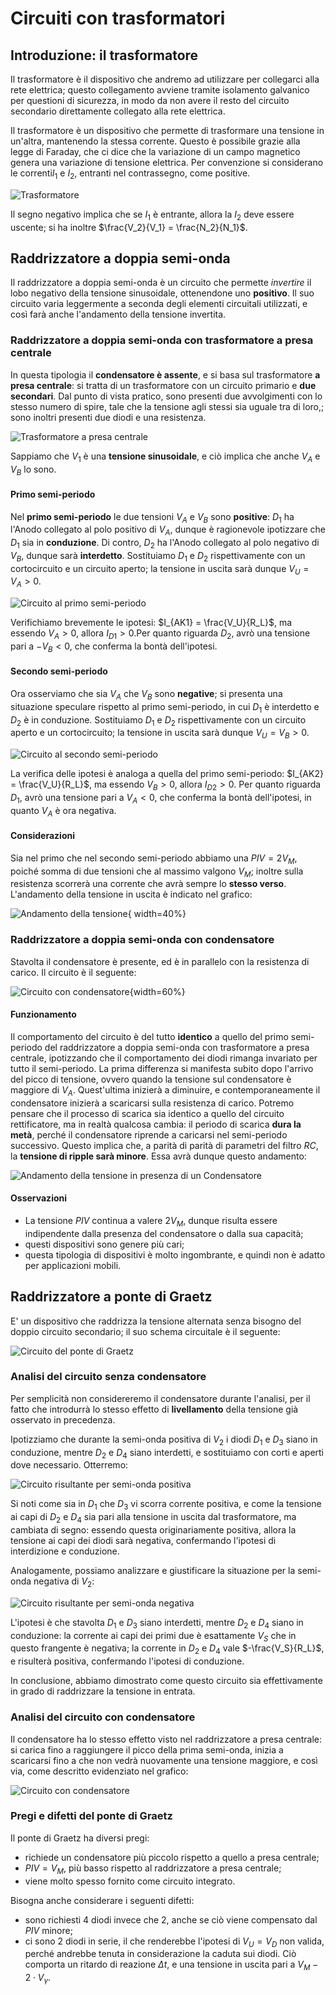 # Circuiti con trasformatori

## Introduzione: il trasformatore

Il trasformatore è il dispositivo che andremo ad utilizzare per collegarci alla rete elettrica; questo collegamento avviene tramite isolamento galvanico per questioni di sicurezza, in modo da non avere il resto del circuito secondario direttamente collegato alla rete elettrica.

Il trasformatore è un dispositivo che permette di trasformare una tensione in un'altra, mantenendo la stessa corrente. Questo è possibile grazie alla legge di Faraday, che ci dice che la variazione di un campo magnetico genera una variazione di tensione elettrica. Per convenzione si considerano le correnti$I_1$ e $I_2$, entranti nel contrassegno, come positive.

![Trasformatore](../images/09_CircuitiConTrasformatori/Trasformatore.png)

Il segno negativo implica che se $I_1$ è entrante, allora la $I_2$ deve essere uscente; si ha inoltre $\frac{V_2}{V_1} = \frac{N_2}{N_1}$.

## Raddrizzatore a doppia semi-onda

Il raddrizzatore a doppia semi-onda è un circuito che permette *invertire* il lobo negativo della tensione sinusoidale, ottenendone uno **positivo**. Il suo circuito varia leggermente a seconda degli elementi circuitali utilizzati, e così farà anche l'andamento della tensione invertita.

### Raddrizzatore a doppia semi-onda con trasformatore a presa centrale

In questa tipologia il **condensatore è assente**, e si basa sul trasformatore **a presa centrale**: si tratta di un trasformatore con un circuito primario e **due secondari**. Dal punto di vista pratico, sono presenti due avvolgimenti con lo stesso numero di spire, tale che la tensione agli stessi sia uguale tra di loro,; sono inoltri presenti due diodi e una resistenza.

![Trasformatore a presa centrale](../images/09_CircuitiConTrasformatori/CircuitoPresaCentrale.png)

Sappiamo che $V_1$ è una **tensione sinusoidale**, e ciò implica che anche $V_A$ e $V_B$ lo sono.

#### Primo semi-periodo

Nel **primo semi-periodo** le due tensioni $V_A$ e $V_B$ sono **positive**: $D_1$ ha l'Anodo collegato al polo positivo di $V_A$, dunque è ragionevole ipotizzare che $D_1$ sia in **conduzione**. Di contro, $D_2$ ha l'Anodo collegato al polo negativo di $V_B$, dunque sarà **interdetto**.
Sostituiamo $D_1$ e $D_2$ rispettivamente con un cortocircuito e un circuito aperto; la tensione in uscita sarà dunque $V_U = V_A > 0$.

![Circuito al primo semi-periodo](../images/09_CircuitiConTrasformatori/PresaPositivi.jpeg)

Verifichiamo brevemente le ipotesi: $I_{AK1} = \frac{V_U}{R_L}$, ma essendo $V_A>0$, allora $I_{D1}>0$.Per quanto riguarda $D_2$, avrò una tensione pari a $-V_B < 0$, che conferma la bontà dell'ipotesi.

#### Secondo semi-periodo

Ora osserviamo che sia $V_A$ che $V_B$ sono **negative**; si presenta una situazione speculare rispetto al primo semi-periodo, in cui $D_1$ è interdetto e $D_2$ è in conduzione.
Sostituiamo $D_1$ e $D_2$ rispettivamente con un circuito aperto e un cortocircuito; la tensione in uscita sarà dunque $V_U = V_B > 0$.

![Circuito al secondo semi-periodo](../images/09_CircuitiConTrasformatori/PresaNegativi.jpeg)

La verifica delle ipotesi è analoga a quella del primo semi-periodo: $I_{AK2} = \frac{V_U}{R_L}$, ma essendo $V_B>0$, allora $I_{D2}>0$. Per quanto riguarda $D_1$, avrò una tensione pari a $V_A < 0$, che conferma la bontà dell'ipotesi, in quanto $V_A$ è ora negativa.

#### Considerazioni

Sia nel primo che nel secondo semi-periodo abbiamo una $PIV = 2V_M$, poiché somma di due tensioni che al massimo valgono $V_M$; inoltre sulla resistenza scorrerà  una corrente che avrà sempre lo **stesso verso**.
L'andamento della tensione in uscita è indicato nel grafico:

![Andamento della tensione](../images/09_CircuitiConTrasformatori/NCGrafico.png){ width=40%}

### Raddrizzatore a doppia semi-onda con condensatore

Stavolta il condensatore è presente, ed è in parallelo con la resistenza di carico. Il circuito è il seguente:

![Circuito con condensatore](../images/09_CircuitiConTrasformatori/CircuitoCondensatore.png){width=60%}

#### Funzionamento

Il comportamento del circuito è del tutto **identico** a quello del primo semi-periodo del raddrizzatore a doppia semi-onda con trasformatore a presa centrale, ipotizzando che il comportamento dei diodi rimanga invariato per tutto il semi-periodo. La prima differenza si manifesta subito dopo l'arrivo del picco di tensione, ovvero quando la tensione sul condensatore è maggiore di $V_A$. Quest'ultima inizierà a diminuire, e contemporaneamente il condensatore inizierà a scaricarsi sulla resistenza di carico. Potremo pensare che il processo di scarica sia identico a quello del circuito rettificatore, ma in realtà qualcosa cambia: il periodo di scarica **dura la metà**, perché il condensatore riprende a caricarsi nel semi-periodo successivo. Questo implica che, a parità di parità di parametri del filtro $RC$, la **tensione di ripple sarà minore**. Essa avrà dunque questo andamento:

![Andamento della tensione in presenza di un Condensatore](../images/09_CircuitiConTrasformatori/CondensatoreGrafico.jpeg)

#### Osservazioni

- La tensione $PIV$ continua a valere $2V_M$, dunque risulta essere indipendente dalla presenza del condensatore o dalla sua capacità;
- questi dispositivi sono genere più cari;
- questa tipologia di dispositivi è molto ingombrante, e quindi non è adatto per applicazioni mobili.

## Raddrizzatore a ponte di Graetz

E' un dispositivo che raddrizza la tensione alternata senza bisogno del doppio circuito secondario; il suo schema circuitale è il seguente:

![Circuito del ponte di Graetz](../images/09_CircuitiConTrasformatori/Graetz.jpeg)

### Analisi del circuito senza condensatore

Per semplicità non considereremo il condensatore durante l'analisi, per il fatto che introdurrà lo stesso effetto di **livellamento** della tensione già osservato in precedenza.

Ipotizziamo che durante la semi-onda positiva di $V_2$ i diodi $D_1$ e $D_3$ siano in conduzione, mentre $D_2$ e $D_4$ siano interdetti, e sostituiamo con corti e aperti dove necessario. Otterremo:

![Circuito risultante per semi-onda positiva](../images/09_CircuitiConTrasformatori/Graetz1.jpeg)

Si noti come sia in $D_1$ che $D_3$ vi scorra corrente positiva, e come la tensione ai capi di $D_2$ e $D_4$ sia pari alla tensione in uscita dal trasformatore, ma cambiata di segno: essendo questa originariamente positiva, allora la tensione ai capi dei diodi sarà negativa, confermando l'ipotesi di interdizione e conduzione.

Analogamente, possiamo analizzare e giustificare la situazione per la semi-onda negativa di $V_2$:

![Circuito risultante per semi-onda negativa](../images/09_CircuitiConTrasformatori/Graetz2.jpeg)

L'ipotesi è che stavolta $D_1$ e $D_3$ siano interdetti, mentre $D_2$ e $D_4$ siano in conduzione: la corrente ai capi dei primi due è esattamente  $V_S$ che in questo frangente è negativa; la corrente in $D_2$ e $D_4$ vale $-\frac{V_S}{R_L}$, e risulterà positiva, confermando l'ipotesi di conduzione.

In conclusione, abbiamo dimostrato come questo circuito sia effettivamente in grado di raddrizzare la tensione in entrata.

### Analisi del circuito con condensatore

Il condensatore ha lo stesso effetto visto nel raddrizzatore a presa centrale: si carica fino a raggiungere il picco della prima semi-onda, inizia a scaricarsi fino a che non vedrà nuovamente una tensione maggiore, e così via, come descritto evidenziato nel grafico:

![Circuito con condensatore](../images/09_CircuitiConTrasformatori/GGC.jpeg)

### Pregi e difetti del ponte di Graetz

Il ponte di Graetz ha diversi pregi:

- richiede un condensatore più piccolo rispetto a quello a presa centrale;
- $PIV = V_M$, più basso rispetto al raddrizzatore a presa centrale;
- viene molto spesso fornito come circuito integrato.

Bisogna anche considerare i seguenti difetti:

- sono richiesti 4 diodi invece che 2, anche se ciò viene compensato dal $PIV$ minore;
- ci sono 2 diodi in serie, il che renderebbe l'ipotesi di $V_U = V_D$ non valida, perché andrebbe tenuta in considerazione la caduta sui diodi. Ciò comporta un ritardo di reazione $\Delta t$, e una tensione in uscita pari a $V_M - 2\cdot V_{\gamma}$.
